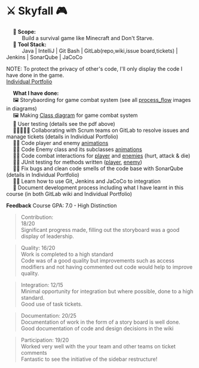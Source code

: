 # ⚔ Skyfall 🎮
&emsp; 📐 **Scope:**   <br> 
&emsp;&emsp;&emsp;Build a survival game like Minecraft and Don't Starve. <br>
&emsp; 🧰 **Tool Stack:**   <br>
&emsp;&emsp;&emsp;Java | IntelliJ | Git Bash | GitLab(repo,wiki,issue board,tickets) | Jenkins | SonarQube | JaCoCo
<br>

NOTE: To protect the privacy of other's code, I'll only display the code I have done in the game. <br>
[Individual Portfolio](https://github.com/NicoleTYF/UniProjects-Skyfall/blob/main/IndividualPortfolio.pdf)

&emsp; **What I have done:** <br>
&emsp; 🖼 Storybaording for game combat system (see all [process_flow](https://github.com/NicoleTYF/UniProjects-Skyfall/tree/main/diagrams) images in diagrams) <br>
&emsp; 🖼 Making [Class diagram](https://github.com/NicoleTYF/UniProjects-Skyfall/blob/main/diagrams/Combat_System_Class_Diagram__1_.png) for game combat system <br>
&emsp; 🧪 User testing (details see the pdf above) <br>
&emsp; 👩🏻‍🤝‍🧑🏻 Collaborating with Scrum teams on GitLab to resolve issues and manage tickets (details in Individual Portfolio) <br>
&emsp; 👩‍💻 Code player and enemy [animations](https://github.com/NicoleTYF/UniProjects-Skyfall/tree/main/code/Character%20Animations)<br>
&emsp; 👩‍💻 Code Enemy class and its subclasses [animations](https://github.com/NicoleTYF/UniProjects-Skyfall/tree/main/code/Enemy)<br>
&emsp; 👩‍💻 Code combat interactions for [player](https://github.com/NicoleTYF/UniProjects-Skyfall/tree/main/code/Player) and [enemies](https://github.com/NicoleTYF/UniProjects-Skyfall/blob/main/code/Enemy/Enemy.java) (hurt, attack & die)<br>
&emsp; 👩‍💻 JUnit testing for methods written ([player](https://github.com/NicoleTYF/UniProjects-Skyfall/blob/main/code/Player/MainCharacterTest.java), [enemy](https://github.com/NicoleTYF/UniProjects-Skyfall/blob/main/code/Enemy/EnemyTest.java))<br>
&emsp; 👩‍💻 Fix bugs and clean code smells of the code base with SonarQube (details in Individual Portfolio)<br>
&emsp; 👩‍💻 Learn how to use Git, Jenkins and JaCoCo to integration<br>
&emsp; 📃 Document development process including what I have learnt in this course (in both GitLab wiki and Individual Portfolio)<br>

**Feedback**
Course GPA: 7.0 - High Distinction
> Contribution: <br>18/20 <br>
Significant progress made, filling out the storyboard was a good display of leadership. <br>

> Quality: 16/20 <br>
Work is completed to a high standard<br>
Code was of a good quality but improvements such as access modifiers and not having commented out code would help to improve quality. <br>

> Integration:   12/15 <br>
Minimal opportunity for integration but where possible, done to a high standard. <br>
Good use of task tickets. <br>

> Documentation: 20/25 <br>
Documentation of work in the form of a story board is well done. <br>
Good documentation of code and design decisions in the wiki <br>

> Participation: 19/20 <br>
Worked very well with the your team and other teams on ticket comments <br>Fantastic to see the initiative of the sidebar restructure!

